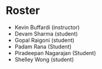 # Roster

* Kevin Buffardi (instructor)
* Devam Sharma (student)
* Gopal Raigoni (student)
* Padam Rana (Student)
* Piradeepan Nagarajan (Student)
* Shelley Wong (student)
